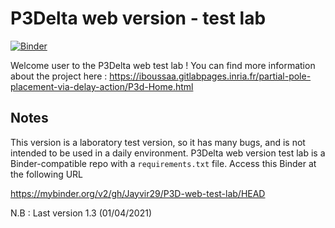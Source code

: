 # P3Delta web version - test lab

[![Binder](http://mybinder.org/badge_logo.svg)](https://mybinder.org/v2/gh/Jayvir29/P3D-web-test-lab/HEAD)

Welcome user to the P3Delta web test lab !
You can find more information about the project here : 
https://iboussaa.gitlabpages.inria.fr/partial-pole-placement-via-delay-action/P3d-Home.html

## Notes

This version is a laboratory test version, so it has many bugs, and is not intended to be used in a daily environment.
P3Delta web version test lab is a Binder-compatible repo with a `requirements.txt` file.
Access this Binder at the following URL

https://mybinder.org/v2/gh/Jayvir29/P3D-web-test-lab/HEAD

N.B : Last version 1.3 (01/04/2021)



